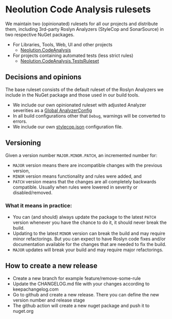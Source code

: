 # Neolution Code Analysis rulesets
We maintain two (opinionated) rulesets for all our projects and distribute them, including 3rd-party Roslyn Analyzers (StyleCop and SonarSource) in two respective NuGet packages.

- For Libraries, Tools, Web, UI and other projects
  - [Neolution.CodeAnalysis](https://www.nuget.org/packages/Neolution.CodeAnalysis/)
- For projects containing automated tests (less strict rules)
  - [Neolution.CodeAnalysis.TestsRuleset](https://www.nuget.org/packages/Neolution.CodeAnalysis.TestsRuleset/)

## Decisions and opinions
The base ruleset consists of the default ruleset of the Roslyn Analyzers we include in the NuGet package and those used in our build tools.

- We include our own opinionated ruleset with adjusted Analyzer severities as a [Global AnalyzerConfig](https://learn.microsoft.com/en-us/dotnet/fundamentals/code-analysis/configuration-files#global-analyzerconfig)
- In all build configurations other that `Debug`, warnings will be converted to errors.
- We include our own [stylecop.json](https://github.com/DotNetAnalyzers/StyleCopAnalyzers/blob/master/documentation/Configuration.md) configuration file.

## Versioning
Given a version number `MAJOR.MINOR.PATCH`, an incremented number for:

- `MAJOR` version means there are incompatible changes with the previous version,
- `MINOR` version means functionality and rules were added, and
- `PATCH` version means that the changes are all completely backwards compatible. Usually when rules were lowered in severity or disabled/removed.

### What it means in practice:
- You can (and should) always update the package to the latest `PATCH` version whenever you have the chance to do it, it should never break the build. 
- Updating to the latest `MINOR` version can break the build and may require minor refactorings. But you can expect to have Roslyn code fixes and/or documentation available for the changes that are needed to fix the build.
-  `MAJOR` updates will break your build and may require major refactorings.


## How to create a new release
- Create a new branch for example feature/remove-some-rule
- Update the CHANGELOG.md file with your changes according to keepachangelog.com
- Go to github and create a new release. There you can define the new version number and release stage
- The github action will create a new nuget package and push it to nuget.org
